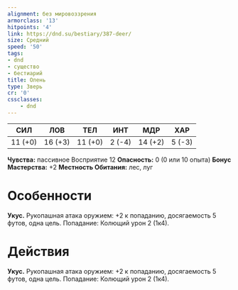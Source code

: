 ```yaml
---
alignment: без мировоззрения
armorclass: '13'
hitpoints: '4'
link: https://dnd.su/bestiary/387-deer/
size: Средний
speed: '50'
tags:
- dnd
- существо
- бестиарий
title: Олень
type: Зверь
cr: '0'
cssclasses:
    - dnd
---
```



| СИЛ | ЛОВ | ТЕЛ | ИНТ | МДР | ХАР |
|---|---|---|---|---|---|
| 11 (+0) | 16 (+3) | 11 (+0) | 2 (-4) | 14 (+2) | 5 (-3) |
**Чувства:** пассивное Восприятие 12
**Опасность:** 0 (0 или 10 опыта)
**Бонус Мастерства:** +2
**Местность Обитания:** лес, луг


# Особенности
**Укус.** Рукопашная атака оружием: +2 к попаданию, досягаемость 5 футов, одна цель. Попадание: Колющий урон 2 (1к4).


# Действия
**Укус.** Рукопашная атака оружием: +2 к попаданию, досягаемость 5 футов, одна цель. Попадание: Колющий урон 2 (1к4).